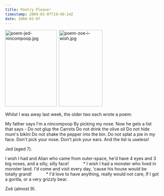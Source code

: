 ```yaml
---
title: Poetry Please!
timestamp: 2004-03-07T19:48:14Z
date: 2004-03-07
---
```


<img alt="poem-jed-nincompoop.jpg" src="http://blog.whatfettle.com/archives/poem-jed-nincompoop.jpg" width="168" height="250" border="0" />&nbsp;&nbsp;<img alt="poem-zoe-i-wish.jpg" src="http://blog.whatfettle.com/archives/poem-zoe-i-wish.jpg" width="142" height="250" border="0" />

Whilst I was away last week, the older two each wrote a poem:

My father says 
I'm a nincompoop
By picking my nose.
Now he gets a list that
says -
Do not glup the Carrots
Do not drink the olive oil
Do not hide mum's bikini
Do not shake the pepper
into the bin.
Do not splat a pie
in my face.
Don't pick your nose.
Don't pick your ears.
And the list is useless!

Jed (aged 7).



I wish I had and Alian
who came from outer-space,
he'd have 4 eyes and 3 big noses,
and a silly, silly face!
&nbsp;&nbsp;&nbsp;&nbsp;&nbsp;&nbsp;&nbsp;&nbsp;&nbsp;&nbsp;&nbsp;*
I wish I had a monster 
who lived in monster land.
I'd come and visit every day,
'cause his house would be totally grand!
&nbsp;&nbsp;&nbsp;&nbsp;&nbsp;&nbsp;&nbsp;&nbsp;&nbsp;&nbsp;&nbsp;*
I'd love to have anything,
really would not care,
If I got a gorilla,
or a very grizzly bear.

Zoë (almost 9).